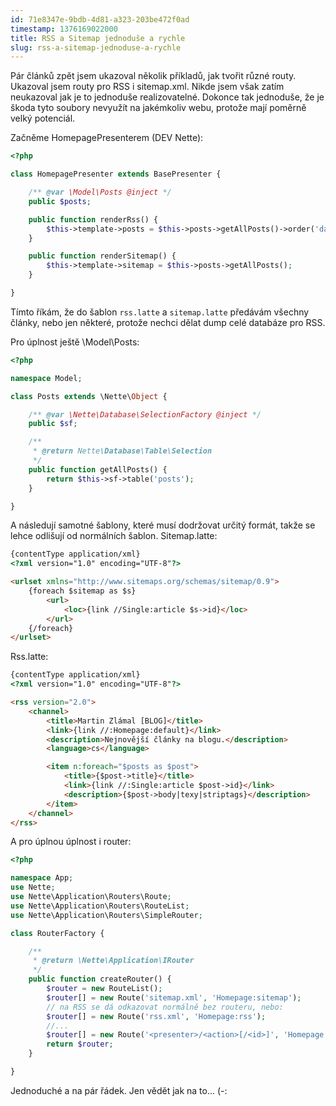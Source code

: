 ```yaml
---
id: 71e8347e-9bdb-4d81-a323-203be472f0ad
timestamp: 1376169022000
title: RSS a Sitemap jednoduše a rychle
slug: rss-a-sitemap-jednoduse-a-rychle
---
```

Pár článků zpět jsem ukazoval několik příkladů, jak tvořit různé routy. Ukazoval jsem routy pro RSS i sitemap.xml. Nikde jsem však zatím neukazoval jak je to jednoduše realizovatelné. Dokonce tak jednoduše, že je škoda tyto soubory nevyužít na jakémkoliv webu, protože mají poměrně velký potenciál.

Začněme HomepagePresenterem (DEV Nette):

```php
<?php

class HomepagePresenter extends BasePresenter {

	/** @var \Model\Posts @inject */
	public $posts;

	public function renderRss() {
		$this->template->posts = $this->posts->getAllPosts()->order('date DESC')->limit(50);
	}

	public function renderSitemap() {
		$this->template->sitemap = $this->posts->getAllPosts();
	}

}
```

Tímto říkám, že do šablon <code>rss.latte</code> a <code>sitemap.latte</code> předávám všechny články, nebo jen některé, protože nechci dělat dump celé databáze pro RSS.

Pro úplnost ještě \Model\Posts:

```php
<?php

namespace Model;

class Posts extends \Nette\Object {

	/** @var \Nette\Database\SelectionFactory @inject */
	public $sf;

	/**
	 * @return Nette\Database\Table\Selection
	 */
	public function getAllPosts() {
		return $this->sf->table('posts');
	}

}
```

A následují samotné šablony, které musí dodržovat určitý formát, takže se lehce odlišují od normálních šablon. Sitemap.latte:

```html
{contentType application/xml}
<?xml version="1.0" encoding="UTF-8"?>

<urlset xmlns="http://www.sitemaps.org/schemas/sitemap/0.9">
	{foreach $sitemap as $s}
		<url>
			<loc>{link //Single:article $s->id}</loc>
		</url>
	{/foreach}
</urlset>
```

Rss.latte:

```html
{contentType application/xml}
<?xml version="1.0" encoding="UTF-8"?>

<rss version="2.0">
	<channel>
		<title>Martin Zlámal [BLOG]</title>
		<link>{link //:Homepage:default}</link>
		<description>Nejnovější články na blogu.</description>
		<language>cs</language>

		<item n:foreach="$posts as $post">
			<title>{$post->title}</title>
			<link>{link //:Single:article $post->id}</link>
			<description>{$post->body|texy|striptags}</description>
		</item>
	</channel>
</rss>
```

A pro úplnou úplnost i router:

```php
<?php

namespace App;
use Nette;
use Nette\Application\Routers\Route;
use Nette\Application\Routers\RouteList;
use Nette\Application\Routers\SimpleRouter;

class RouterFactory {

	/**
	 * @return \Nette\Application\IRouter
	 */
	public function createRouter() {
		$router = new RouteList();
		$router[] = new Route('sitemap.xml', 'Homepage:sitemap');
		// na RSS se dá odkazovat normálně bez routeru, nebo:
		$router[] = new Route('rss.xml', 'Homepage:rss');
		//...
		$router[] = new Route('<presenter>/<action>[/<id>]', 'Homepage:default');
		return $router;
	}

}
```

Jednoduché a na pár řádek. Jen vědět jak na to... (-: